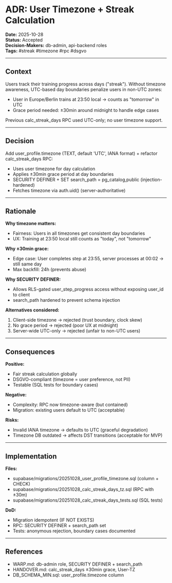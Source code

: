# ADR: User Timezone + Streak Calculation

**Date:** 2025-10-28  
**Status:** Accepted  
**Decision-Makers:** db-admin, api-backend roles  
**Tags:** #streak #timezone #rpc #dsgvo

---

## Context

Users track their training progress across days ("streak"). Without timezone awareness, UTC-based day boundaries penalize users in non-UTC zones:
- User in Europe/Berlin trains at 23:50 local → counts as "tomorrow" in UTC
- Grace period needed: ±30min around midnight to handle edge cases

Previous calc_streak_days RPC used UTC-only; no user timezone support.

---

## Decision

Add user_profile.timezone (TEXT, default 'UTC', IANA format) + refactor calc_streak_days RPC:
- Uses user timezone for day calculation
- Applies ±30min grace period at day boundaries
- SECURITY DEFINER + SET search_path = pg_catalog,public (injection-hardened)
- Fetches timezone via auth.uid() (server-authoritative)

---

## Rationale

**Why timezone matters:**
- Fairness: Users in all timezones get consistent day boundaries
- UX: Training at 23:50 local still counts as "today", not "tomorrow"

**Why ±30min grace:**
- Edge case: User completes step at 23:55, server processes at 00:02 → still same day
- Max backfill: 24h (prevents abuse)

**Why SECURITY DEFINER:**
- Allows RLS-gated user_step_progress access without exposing user_id to client
- search_path hardened to prevent schema injection

**Alternatives considered:**
1. Client-side timezone → rejected (trust boundary, clock skew)
2. No grace period → rejected (poor UX at midnight)
3. Server-wide UTC-only → rejected (unfair to non-UTC users)

---

## Consequences

**Positive:**
- Fair streak calculation globally
- DSGVO-compliant (timezone = user preference, not PII)
- Testable (SQL tests for boundary cases)

**Negative:**
- Complexity: RPC now timezone-aware (but contained)
- Migration: existing users default to UTC (acceptable)

**Risks:**
- Invalid IANA timezone → defaults to UTC (graceful degradation)
- Timezone DB outdated → affects DST transitions (acceptable for MVP)

---

## Implementation

**Files:**
- supabase/migrations/20251028_user_profile_timezone.sql (column + CHECK)
- supabase/migrations/20251028_calc_streak_days_tz.sql (RPC with ±30m)
- supabase/migrations/20251028_calc_streak_days_tests.sql (SQL tests)

**DoD:**
- Migration idempotent (IF NOT EXISTS)
- RPC: SECURITY DEFINER + search_path set
- Tests: anonymous rejection, boundary cases documented

---

## References

- WARP.md: db-admin role, SECURITY DEFINER + search_path
- HANDOVER.md: calc_streak_days ±30min grace, User-TZ
- DB_SCHEMA_MIN.sql: user_profile.timezone column
